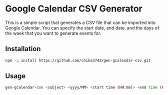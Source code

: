 # Google Calendar CSV Generator

This is a simple script that generates a CSV file that can be imported into Google Calendar.
You can specify the start date, end date, and the days of the week that you want to generate events for.

## Installation

```bash
npm -g install https://github.com/chika3742/gen-gcalendar-csv.git
```

## Usage

```bash
gen-gcalendar-csv <subject> <yyyy/MM> <start time (HH:mm)> <end time (HH:mm)> <days (dd,dd,...)> <output file>
```